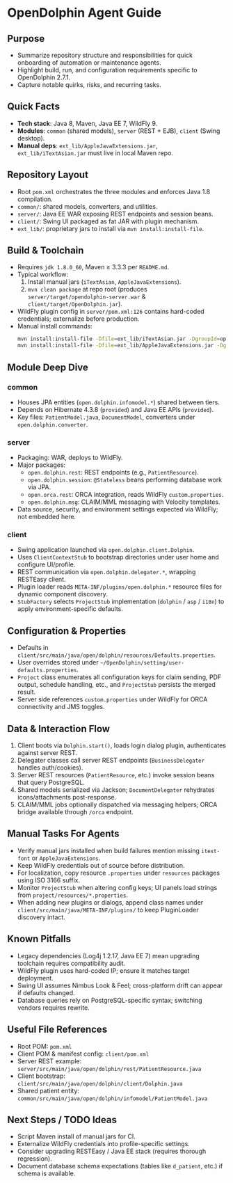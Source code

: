 # OpenDolphin Agent Guide

## Purpose
- Summarize repository structure and responsibilities for quick onboarding of automation or maintenance agents.
- Highlight build, run, and configuration requirements specific to OpenDolphin 2.7.1.
- Capture notable quirks, risks, and recurring tasks.

## Quick Facts
- **Tech stack**: Java 8, Maven, Java EE 7, WildFly 9.
- **Modules**: `common` (shared models), `server` (REST + EJB), `client` (Swing desktop).
- **Manual deps**: `ext_lib/AppleJavaExtensions.jar`, `ext_lib/iTextAsian.jar` must live in local Maven repo.

## Repository Layout
- Root `pom.xml` orchestrates the three modules and enforces Java 1.8 compilation.
- `common/`: shared models, converters, and utilities.
- `server/`: Java EE WAR exposing REST endpoints and session beans.
- `client/`: Swing UI packaged as fat JAR with plugin mechanism.
- `ext_lib/`: proprietary jars to install via `mvn install:install-file`.

## Build & Toolchain
- Requires `jdk 1.8.0_60`, Maven ≥ 3.3.3 per `README.md`.
- Typical workflow:
  1. Install manual jars (`iTextAsian`, `AppleJavaExtensions`).
  2. `mvn clean package` at repo root (produces `server/target/opendolphin-server.war` & `client/target/OpenDolphin.jar`).
- WildFly plugin config in `server/pom.xml:126` contains hard-coded credentials; externalize before production.
- Manual install commands:
  ```bash
  mvn install:install-file -Dfile=ext_lib/iTextAsian.jar -DgroupId=opendolphin -DartifactId=itext-font -Dversion=1.0 -Dpackaging=jar
  mvn install:install-file -Dfile=ext_lib/AppleJavaExtensions.jar -DgroupId=com.apple -DartifactId=AppleJavaExtensions -Dversion=1.6 -Dpackaging=jar
  ```

## Module Deep Dive

### common
- Houses JPA entities (`open.dolphin.infomodel.*`) shared between tiers.
- Depends on Hibernate 4.3.8 (`provided`) and Java EE APIs (`provided`).
- Key files: `PatientModel.java`, `DocumentModel`, converters under `open.dolphin.converter`.

### server
- Packaging: WAR, deploys to WildFly.
- Major packages:
  - `open.dolphin.rest`: REST endpoints (e.g., `PatientResource`).
  - `open.dolphin.session`: `@Stateless` beans performing database work via JPA.
  - `open.orca.rest`: ORCA integration, reads WildFly `custom.properties`.
  - `open.dolphin.msg`: CLAIM/MML messaging with Velocity templates.
- Data source, security, and environment settings expected via WildFly; not embedded here.

### client
- Swing application launched via `open.dolphin.client.Dolphin`.
- Uses `ClientContextStub` to bootstrap directories under user home and configure UI/profile.
- REST communication via `open.dolphin.delegater.*`, wrapping RESTEasy client.
- Plugin loader reads `META-INF/plugins/open.dolphin.*` resource files for dynamic component discovery.
- `StubFactory` selects `ProjectStub` implementation (`dolphin` / `asp` / `i18n`) to apply environment-specific defaults.

## Configuration & Properties
- Defaults in `client/src/main/java/open/dolphin/resources/Defaults.properties`.
- User overrides stored under `~/OpenDolphin/setting/user-defaults.properties`.
- `Project` class enumerates all configuration keys for claim sending, PDF output, schedule handling, etc., and `ProjectStub` persists the merged result.
- Server side references `custom.properties` under WildFly for ORCA connectivity and JMS toggles.

## Data & Interaction Flow
1. Client boots via `Dolphin.start()`, loads login dialog plugin, authenticates against server REST.
2. Delegater classes call server REST endpoints (`BusinessDelegater` handles auth/cookies).
3. Server REST resources (`PatientResource`, etc.) invoke session beans that query PostgreSQL.
4. Shared models serialized via Jackson; `DocumentDelegater` rehydrates icons/attachments post-response.
5. CLAIM/MML jobs optionally dispatched via messaging helpers; ORCA bridge available through `/orca` endpoint.

## Manual Tasks For Agents
- Verify manual jars installed when build failures mention missing `itext-font` or `AppleJavaExtensions`.
- Keep WildFly credentials out of source before distribution.
- For localization, copy resource `.properties` under `resources` packages using ISO 3166 suffix.
- Monitor `ProjectStub` when altering config keys; UI panels load strings from `project/resources/*.properties`.
- When adding new plugins or dialogs, append class names under `client/src/main/java/META-INF/plugins/` to keep PluginLoader discovery intact.

## Known Pitfalls
- Legacy dependencies (Log4j 1.2.17, Java EE 7) mean upgrading toolchain requires compatibility audit.
- WildFly plugin uses hard-coded IP; ensure it matches target deployment.
- Swing UI assumes Nimbus Look & Feel; cross-platform drift can appear if defaults changed.
- Database queries rely on PostgreSQL-specific syntax; switching vendors requires rewrite.

## Useful File References
- Root POM: `pom.xml`
- Client POM & manifest config: `client/pom.xml`
- Server REST example: `server/src/main/java/open/dolphin/rest/PatientResource.java`
- Client bootstrap: `client/src/main/java/open/dolphin/client/Dolphin.java`
- Shared patient entity: `common/src/main/java/open/dolphin/infomodel/PatientModel.java`

## Next Steps / TODO Ideas
- Script Maven install of manual jars for CI.
- Externalize WildFly credentials into profile-specific settings.
- Consider upgrading RESTEasy / Java EE stack (requires thorough regression).
- Document database schema expectations (tables like `d_patient`, etc.) if schema is available.
